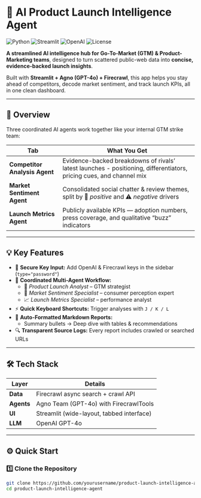 # 🚀 AI Product Launch Intelligence Agent

![Python](https://img.shields.io/badge/Python-3.10%2B-blue)
![Streamlit](https://img.shields.io/badge/Streamlit-App-red)
![OpenAI](https://img.shields.io/badge/OpenAI-GPT--4o-green)
![License](https://img.shields.io/badge/License-MIT-black)

**A streamlined AI intelligence hub for Go-To-Market (GTM) & Product-Marketing teams**, designed to turn scattered public-web data into **concise, evidence-backed launch insights**.

Built with **Streamlit + Agno (GPT-4o) + Firecrawl**, this app helps you stay ahead of competitors, decode market sentiment, and track launch KPIs, all in one clean dashboard.

---

## 🧠 Overview

Three coordinated AI agents work together like your internal GTM strike team:

| Tab | What You Get |
|-----|---------------|
| **Competitor Analysis Agent** | Evidence-backed breakdowns of rivals’ latest launches - positioning, differentiators, pricing cues, and channel mix |
| **Market Sentiment Agent** | Consolidated social chatter & review themes, split by 🚀 *positive* and ⚠️ *negative* drivers |
| **Launch Metrics Agent** | Publicly available KPIs — adoption numbers, press coverage, and qualitative “buzz” indicators |

---

## 💡 Key Features

- 🔑 **Secure Key Input:** Add OpenAI & Firecrawl keys in the sidebar (`type="password"`)
- 🧩 **Coordinated Multi-Agent Workflow:**  
  - 🎯 *Product Launch Analyst* – GTM strategist  
  - 💬 *Market Sentiment Specialist* – consumer perception expert  
  - 📈 *Launch Metrics Specialist* – performance analyst  
- ⚡ **Quick Keyboard Shortcuts:** Trigger analyses with `J / K / L`  
- 📑 **Auto-Formatted Markdown Reports:**  
  - Summary bullets → Deep dive with tables & recommendations  
- 🔍 **Transparent Source Logs:** Every report includes crawled or searched URLs  

---

## 🛠️ Tech Stack

| Layer | Details |
|--------|----------|
| **Data** | Firecrawl async search + crawl API |
| **Agents** | Agno Team (GPT-4o) with FirecrawlTools |
| **UI** | Streamlit (wide-layout, tabbed interface) |
| **LLM** | OpenAI GPT-4o |

---

## ⚙️ Quick Start

### 1️⃣ Clone the Repository

```bash
git clone https://github.com/yourusername/product-launch-intelligence-agent.git
cd product-launch-intelligence-agent
